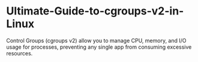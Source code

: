 # Ultimate-Guide-to-cgroups-v2-in-Linux
Control Groups (cgroups v2) allow you to manage CPU, memory, and I/O usage for processes, preventing any single app from consuming excessive resources.
